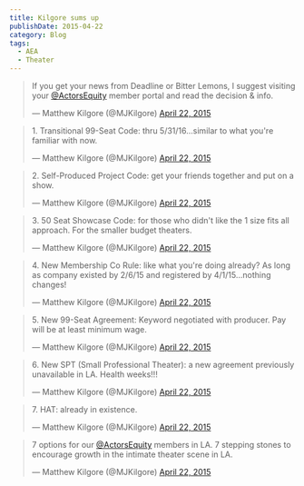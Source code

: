 ```yaml
---
title: Kilgore sums up
publishDate: 2015-04-22
category: Blog
tags:
  - AEA
  - Theater
---
```


<blockquote class="twitter-tweet">
  <p lang="qst" dir="ltr">
    If you get your news from Deadline or Bitter Lemons, I suggest visiting your
    <a href="https://twitter.com/ActorsEquity?ref_src=twsrc%5Etfw">@ActorsEquity</a> member portal and read the decision
    &amp; info.
  </p>
  &mdash; Matthew Kilgore (@MJKilgore)
  <a href="https://twitter.com/MJKilgore/status/590760591796658177?ref_src=twsrc%5Etfw">April 22, 2015</a>
</blockquote>
<blockquote class="twitter-tweet">
  <p lang="qst" dir="ltr">1. Transitional 99-Seat Code: thru 5/31/16...similar to what you&#39;re familiar with now.</p>
  &mdash; Matthew Kilgore (@MJKilgore)
  <a href="https://twitter.com/MJKilgore/status/590761218375344128?ref_src=twsrc%5Etfw">April 22, 2015</a>
</blockquote>
<blockquote class="twitter-tweet">
  <p lang="qst" dir="ltr">2. Self-Produced Project Code: get your friends together and put on a show.</p>
  &mdash; Matthew Kilgore (@MJKilgore)
  <a href="https://twitter.com/MJKilgore/status/590761458750881792?ref_src=twsrc%5Etfw">April 22, 2015</a>
</blockquote>
<blockquote class="twitter-tweet">
  <p lang="qst" dir="ltr">
    3. 50 Seat Showcase Code: for those who didn&#39;t like the 1 size fits all approach. For the smaller budget
    theaters.
  </p>
  &mdash; Matthew Kilgore (@MJKilgore)
  <a href="https://twitter.com/MJKilgore/status/590761754696757248?ref_src=twsrc%5Etfw">April 22, 2015</a>
</blockquote>
<blockquote class="twitter-tweet">
  <p lang="qst" dir="ltr">
    4. New Membership Co Rule: like what you&#39;re doing already? As long as company existed by 2/6/15 and registered
    by 4/1/15...nothing changes!
  </p>
  &mdash; Matthew Kilgore (@MJKilgore)
  <a href="https://twitter.com/MJKilgore/status/590762389420830720?ref_src=twsrc%5Etfw">April 22, 2015</a>
</blockquote>
<blockquote class="twitter-tweet">
  <p lang="qst" dir="ltr">
    5. New 99-Seat Agreement: Keyword negotiated with producer. Pay will be at least minimum wage.
  </p>
  &mdash; Matthew Kilgore (@MJKilgore)
  <a href="https://twitter.com/MJKilgore/status/590762985271988226?ref_src=twsrc%5Etfw">April 22, 2015</a>
</blockquote>
<blockquote class="twitter-tweet">
  <p lang="qst" dir="ltr">
    6. New SPT (Small Professional Theater): a new agreement previously unavailable in LA. Health weeks!!!
  </p>
  &mdash; Matthew Kilgore (@MJKilgore)
  <a href="https://twitter.com/MJKilgore/status/590763514698014720?ref_src=twsrc%5Etfw">April 22, 2015</a>
</blockquote>
<blockquote class="twitter-tweet">
  <p lang="qst" dir="ltr">7. HAT: already in existence.</p>
  &mdash; Matthew Kilgore (@MJKilgore)
  <a href="https://twitter.com/MJKilgore/status/590763753509150721?ref_src=twsrc%5Etfw">April 22, 2015</a>
</blockquote>
<blockquote class="twitter-tweet">
  <p lang="qst" dir="ltr">
    7 options for our <a href="https://twitter.com/ActorsEquity?ref_src=twsrc%5Etfw">@ActorsEquity</a> members in LA. 7
    stepping stones to encourage growth in the intimate theater scene in LA.
  </p>
  &mdash; Matthew Kilgore (@MJKilgore)
  <a href="https://twitter.com/MJKilgore/status/590764140081377280?ref_src=twsrc%5Etfw">April 22, 2015</a>
</blockquote>
<!-- <script async src="https://platform.twitter.com/widgets.js" charset="utf-8"></script> -->
